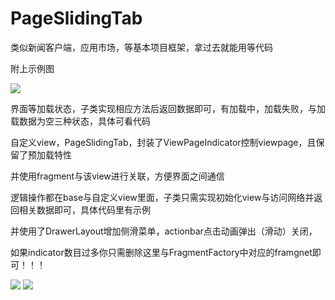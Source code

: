 # PageSlidingTab

类似新闻客户端，应用市场，等基本项目框架，拿过去就能用等代码

附上示例图

![](https://github.com/Qiang3570/PageSlidingTab/blob/master/sample.gif)

界面等加载状态，子类实现相应方法后返回数据即可，有加载中，加载失败，与加载数据为空三种状态，具体可看代码

自定义view，PageSlidingTab，封装了ViewPageIndicator控制viewpage，且保留了预加载特性

并使用fragment与该view进行关联，方便界面之间通信

逻辑操作都在base与自定义view里面，子类只需实现初始化view与访问网络并返回相关数据即可，具体代码里有示例

并使用了DrawerLayout增加侧滑菜单，actionbar点击动画弹出（滑动）关闭，

如果indicator数目过多你只需删除这里与FragmentFactory中对应的framgnet即可！！！

![](https://github.com/Qiang3570/PageSlidingTab/blob/master/img/97254E17-1356-408C-81E2-7284A7EF5995.png)
![](https://github.com/Qiang3570/PageSlidingTab/blob/master/img/BCBC56ED-0DC9-4F5F-972E-D1A572551647.png)
